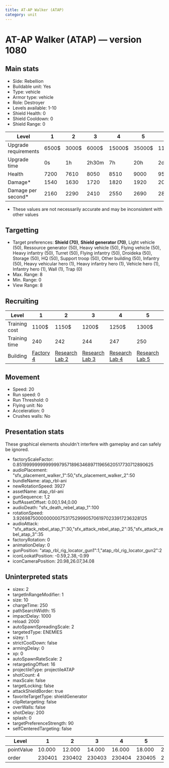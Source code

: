 ```yaml
---
title: AT-AP Walker (ATAP)
category: unit
---
```


# AT-AP Walker (ATAP) — version 1080

## Main stats

  * Side: Rebellion
  * Buildable unit: Yes
  * Type: vehicle
  * Armor type: vehicle
  * Role: Destroyer
  * Levels available: 1-10
  * Shield Health: 0
  * Shield Cooldown: 0
  * Shield Range: 0

|Level               |1    |2    |3    |4     |5     |6      |7      |8      |9       |10      |
|--------------------|-----|-----|-----|------|------|-------|-------|-------|--------|--------|
|Upgrade requirements|6500$|3000$|6000$|15000$|35000$|115000$|200000$|385000$|1250000$|2250000$|
|Upgrade time        |0s   |1h   |2h30m|7h    |20h   |2d12h  |4d     |6d     |1w1d    |1w5d    |
|Health              |7200 |7610 |8050 |8510  |9000  |9530   |10090  |10680  |11320   |12000   |
|Damage*             |1540 |1630 |1720 |1820  |1920  |2040   |2160   |2280   |2420    |2570    |
|Damage per second*  |2160 |2290 |2410 |2550  |2690  |2860   |3030   |3200   |3400    |3610    |

* These values are not necessarily accurate and may be inconsistent with other values

## Targetting

  * Target preferences: **Shield (70)**, **Shield generator (70)**, Light vehicle (50), Ressource generator (50), Heavy vehicle (50), Flying vehicle (50), Heavy infantry (50), Turret (50), Flying infantry (50), Droideka (50), Storage (50), HQ (50), Support troop (50), Other building (50), Infantry (50), Heavy vehicular hero (1), Heavy infantry hero (1), Vehicle hero (1), Infantry hero (1), Wall (1), Trap (0)
  * Max. Range: 8
  * Min. Range: 0
  * View Range: 8

## Recruiting

|Level        |1                             |2                                     |3                                     |4                                     |5                                     |6                                     |7                                     |8                                     |9                                     |10                                     |
|-------------|------------------------------|--------------------------------------|--------------------------------------|--------------------------------------|--------------------------------------|--------------------------------------|--------------------------------------|--------------------------------------|--------------------------------------|---------------------------------------|
|Training cost|1100$                         |1150$                                 |1200$                                 |1250$                                 |1300$                                 |1500$                                 |1700$                                 |2000$                                 |2100$                                 |2300$                                  |
|Training time|240                           |242                                   |244                                   |247                                   |250                                   |260                                   |270                                   |280                                   |290                                   |300                                    |
|Building     |[Factory 4](rebelFactory.html)|[Research Lab 2](rebelOffenseLab.html)|[Research Lab 3](rebelOffenseLab.html)|[Research Lab 4](rebelOffenseLab.html)|[Research Lab 5](rebelOffenseLab.html)|[Research Lab 6](rebelOffenseLab.html)|[Research Lab 7](rebelOffenseLab.html)|[Research Lab 8](rebelOffenseLab.html)|[Research Lab 9](rebelOffenseLab.html)|[Research Lab 10](rebelOffenseLab.html)|

## Movement

  * Speed: 20
  * Run speed: 0
  * Run Threshold: 0
  * Flying unit: No
  * Acceleration: 0
  * Crushes walls: No

## Presentation stats

These graphical elements shouldn't interfere with gameplay and can safely be ignored.

  * factoryScaleFactor: 0.85199999999999997957189634689711965620517730712890625
  * audioPlacement: "sfx_placement_walker_1":50,"sfx_placement_walker_2":50
  * bundleName: atap_rbl-ani
  * newRotationSpeed: 3927
  * assetName: atap_rbl-ani
  * gunSequence: 1,2
  * buffAssetOffset: 0.00,1.94,0.00
  * audioDeath: "sfx_death_rebel_atap_1":100
  * rotationSpeed: 3.92698750000000007531752999057061970233917236328125
  * audioAttack: "sfx_attack_rebel_atap_1":30,"sfx_attack_rebel_atap_2":35,"sfx_attack_rebel_atap_3":35
  * factoryRotation: 0
  * animationDelay: 0
  * gunPosition: "atap_rbl_rig_locator_gun1":1,"atap_rbl_rig_locator_gun2":2
  * iconLookatPosition: -0.59,2.38,-0.99
  * iconCameraPosition: 20.98,26.07,34.08

## Uninterpreted stats

  * sizex: 2
  * targetInRangeModifier: 1
  * size: 10
  * chargeTime: 250
  * pathSearchWidth: 15
  * impactDelay: 1000
  * reload: 2000
  * autoSpawnSpreadingScale: 2
  * targetedType: ENEMIES
  * sizey: 1
  * strictCoolDown: false
  * armingDelay: 0
  * xp: 0
  * autoSpawnRateScale: 2
  * retargetingOffset: 16
  * projectileType: projectileATAP
  * shotCount: 4
  * maxScale: false
  * targetLocking: false
  * attackShieldBorder: true
  * favoriteTargetType: shieldGenerator
  * clipRetargeting: false
  * overWalls: false
  * shotDelay: 200
  * splash: 0
  * targetPreferenceStrength: 90
  * selfCenteredTargeting: false

|Level     |1     |2     |3     |4     |5     |6     |7     |8     |9     |10    |
|----------|------|------|------|------|------|------|------|------|------|------|
|pointValue|10.000|12.000|14.000|16.000|18.000|20.000|22.000|24.000|26.000|30.000|
|order     |230401|230402|230403|230404|230405|230406|230407|230408|230409|230410|

